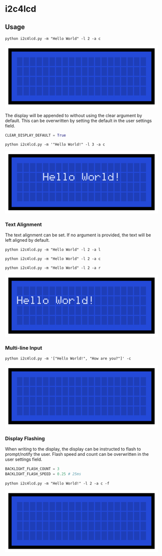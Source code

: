 # i2c4lcd

## Usage


```
python i2c4lcd.py -m "Hello World" -l 2 -a c
```
![](/images/print_single_clear.gif)


The display will be appended to without using the clear argument by default. This can be overwritten by setting the default in the user settings field.
```python
CLEAR_DISPLAY_DEFAULT = True
```


```
python i2c4lcd.py -m '"Hello World!" -l 3 -a c
```
![](/images/print_dontclear.gif)


### Text Alignment

The text alignment can be set. If no argument is provided, the text will be left aligned by default.

```
python i2c4lcd.py -m "Hello World" -l 2 -a l
```
```
python i2c4lcd.py -m "Hello World" -l 2 -a c
```
```
python i2c4lcd.py -m "Hello World" -l 2 -a r
```
![](/images/print_alignment.gif)


### Multi-line Input

```
python i2c4lcd.py -m '["Hello World!", "How are you?"]' -c
```
![](/images/print_multiple.gif)


### Display Flashing

When writing to the display, the display can be instructed to flash to prompt/notify the user. Flash speed and count can be overwritten in the user settings field.

```python
BACKLIGHT_FLASH_COUNT = 3
BACKLIGHT_FLASH_SPEED = 0.25 # 25ms
```

```
python i2c4lcd.py -m "Hello World!" -l 2 -a c -f
```
![](/images/print_flash.gif)


